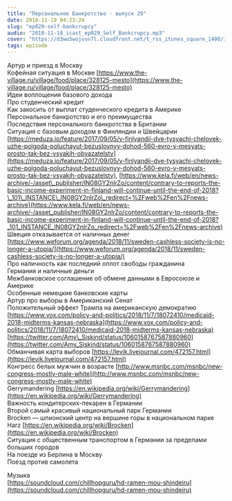 ```yaml
---
title: "Персональное Банкротство - выпуск 29"
date: 2018-11-19 04:23:24
slug: "ep029-self-bankcrupcy"
audio: "2018-11-18_icast_ep029_Self_Bankcrupcy.mp3"
cover: "https://d3wo5wojvuv7l.cloudfront.net/t_rss_itunes_square_1400/images.spreaker.com/original/d20daaa729fc8cae11f6717f5c961b50.jpg"
tags: episode
---
```

Артур и приезд в Москву  
Кофейная ситуация в Москве [https://www.the-village.ru/village/food/place/328125-mesto](https://www.the-village.ru/village/food/place/328125-mesto)  
Идеи воплощения базового дохода  
Про студенческий кредит  
Как закосить от выплат студенческого кредита в Америке  
Персональное банкротство и его преимущества  
Последствия персонального банкротства в Британии  
Ситуация с базовым доходом в Финляндии и Швейцарии [https://meduza.io/feature/2017/09/05/v-finlyandii-dve-tysyachi-chelovek-uzhe-polgoda-poluchayut-bezuslovnyy-dohod-560-evro-v-mesyats-prosto-tak-bez-vsyakih-obyazatelstv](https://meduza.io/feature/2017/09/05/v-finlyandii-dve-tysyachi-chelovek-uzhe-polgoda-poluchayut-bezuslovnyy-dohod-560-evro-v-mesyats-prosto-tak-bez-vsyakih-obyazatelstv), [https://www.kela.fi/web/en/news-archive/-/asset\_publisher/lN08GY2nIrZo/content/contrary-to-reports-the-basic-income-experiment-in-finland-will-continue-until-the-end-of-2018?\_101\_INSTANCE\_lN08GY2nIrZo\_redirect=%2Fweb%2Fen%2Fnews-archive](https://www.kela.fi/web/en/news-archive/-/asset_publisher/lN08GY2nIrZo/content/contrary-to-reports-the-basic-income-experiment-in-finland-will-continue-until-the-end-of-2018?_101_INSTANCE_lN08GY2nIrZo_redirect=%2Fweb%2Fen%2Fnews-archive)  
Швеция отказывается от наличных денег [https://www.weforum.org/agenda/2018/11/sweden-cashless-society-is-no-longer-a-utopia/](https://www.weforum.org/agenda/2018/11/sweden-cashless-society-is-no-longer-a-utopia/)  
Про наличность как последний оплот свободы гражданина  
Германия и наличные деньги  
Межбанковское соглашение об обмене данными в Евросоюзе и Америке  
Особенные немецкие банковские карты  
Артур про выборы в Американский Сенат  
Положительный эффект Трампа на американскую демократию  
[https://www.vox.com/policy-and-politics/2018/11/7/18072410/medicaid-2018-midterms-kansas-nebraska](https://www.vox.com/policy-and-politics/2018/11/7/18072410/medicaid-2018-midterms-kansas-nebraska)  
[https://twitter.com/Amy\_Siskind/status/1060158767587880960](https://twitter.com/Amy_Siskind/status/1060158767587880960)  
Обманчивая карта выборов [https://levik.livejournal.com/472157.html](https://levik.livejournal.com/472157.html)  
Конгресс белых мужчин в возрасте [http://www.msnbc.com/msnbc/new-congress-mostly-male-white](http://www.msnbc.com/msnbc/new-congress-mostly-male-white)  
Gerrymandering [https://en.wikipedia.org/wiki/Gerrymandering](https://en.wikipedia.org/wiki/Gerrymandering)  
Важность кондитерских-пекарен в Германии  
Второй самый красивый национальный парк Германии  
Brocken — шпионский центр на вершине горы в национальном парке Harz [https://en.wikipedia.org/wiki/Brocken](https://en.wikipedia.org/wiki/Brocken)  
Ситуация с общественным транспортом в Германии за пределами больших городов  
На поезде из Берлина в Москву  
Поезд против самолета  
  
Музыка  
[https://soundcloud.com/chillhopguru/hd-ramen-mou-shindeiru](https://soundcloud.com/chillhopguru/hd-ramen-mou-shindeiru)
